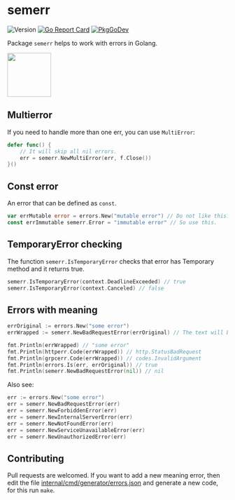 # semerr

![Version](https://img.shields.io/github/v/tag/hedhyw/semerr)
[![Go Report Card](https://goreportcard.com/badge/github.com/hedhyw/semerr)](https://goreportcard.com/report/github.com/hedhyw/semerr)
[![PkgGoDev](https://pkg.go.dev/badge/github.com/hedhyw/semerr)](https://pkg.go.dev/github.com/hedhyw/semerr?tab=doc)


Package `semerr` helps to work with errors in Golang.

<img alr="Go Bug" src="https://raw.githubusercontent.com/ashleymcnamara/gophers/master/GO_BUG.png" width="100px">

## Multierror

If you need to handle more than one err, you can use `MultiError`:

```go
defer func() {
    // It will skip all nil errors.
    err = semerr.NewMultiError(err, f.Close())
}()
```

## Const error

An error that can be defined as `const`.

```go
var errMutable error = errors.New("mutable error") // Do not like this?
const errImmutable semerr.Error = "immutable error" // So use this.
```

## TemporaryError checking

The function `semerr.IsTemporaryError` checks that error has Temporary
method and it returns true.

```go
semerr.IsTemporaryError(context.DeadlineExceeded) // true
semerr.IsTemporaryError(context.Canceled) // false
```

## Errors with meaning

```go
errOriginal := errors.New("some error")
errWrapped := semerr.NewBadRequestError(errOriginal) // The text will be the same.

fmt.Println(errWrapped) // "some error"
fmt.Println(httperr.Code(errWrapped)) // http.StatusBadRequest
fmt.Println(grpcerr.Code(errWrapped)) // codes.InvalidArgument
fmt.Println(errors.Is(err, errOriginal)) // true
fmt.Println(semerr.NewBadRequestError(nil)) // nil
```

Also see:
```go
err := errors.New("some error")
err = semerr.NewBadRequestError(err)
err = semerr.NewForbiddenError(err)
err = semerr.NewInternalServerError(err)
err = semerr.NewNotFoundError(err)
err = semerr.NewServiceUnavailableError(err)
err = semerr.NewUnauthorizedError(err)
```

## Contributing

Pull requests are welcomed. If you want to add a new meaning error, then
edit the file
[internal/cmd/generator/errors.json](internal/cmd/generator/errors.json)
and generate a new code, for this run `make`.
